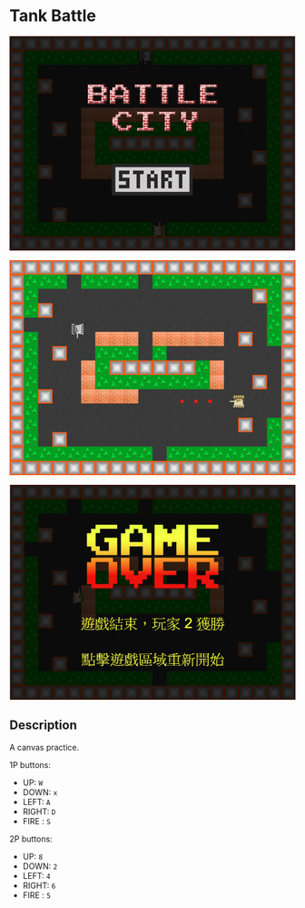 # Tank Battle
![title](./screenshots/title.png)  
  
![title](./screenshots/game.png)  
  
![title](./screenshots/gg.png)  

## Description
A canvas practice.  
   
1P buttons:
- UP: `W`
- DOWN: `x`
- LEFT: `A`
- RIGHT: `D`
- FIRE : `S`

2P buttons:
- UP: `8`
- DOWN: `2`
- LEFT: `4`
- RIGHT: `6`
- FIRE : `5`
